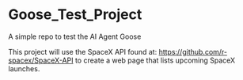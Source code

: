 # Goose_Test_Project
A simple repo to test the AI Agent Goose


This project will use the SpaceX API found at: https://github.com/r-spacex/SpaceX-API to create a web page that lists upcoming SpaceX launches.
